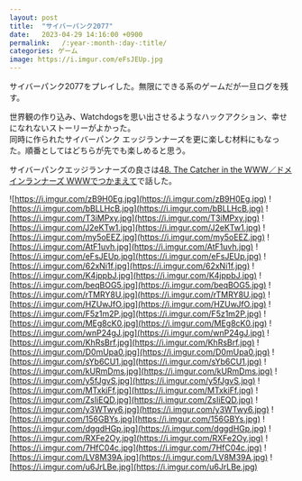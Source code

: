 ```yaml
---
layout: post
title:  "サイバーパンク2077"
date:   2023-04-29 14:16:00 +0900
permalink:   /:year-:month-:day-:title/
categories: ゲーム
image: https://i.imgur.com/eFsJEUp.jpg
---
```

サイバーパンク2077をプレイした。無限にできる系のゲームだが一旦ログを残す。  

世界観の作り込み、Watchdogsを思い出させるようなハックアクション、幸せになれないストーリーがよかった。  
同時に作られたサイバーパンク エッジランナーズを更に楽しむ材料にもなった。順番としてはどちらが先でも楽しめると思う。  
  
サイバーパンクエッジランナーズの良さは[48. The Catcher in the WWW／ドメインランナーズ  WWWでつかまえて](https://www-de-tsukamaete.github.io/episode/48)で話した。  

![https://i.imgur.com/zB9H0Eg.jpg](https://i.imgur.com/zB9H0Eg.jpg)
![https://i.imgur.com/bBLLHcB.jpg](https://i.imgur.com/bBLLHcB.jpg)
![https://i.imgur.com/T3iMPxy.jpg](https://i.imgur.com/T3iMPxy.jpg)
![https://i.imgur.com/J2eKTw1.jpg](https://i.imgur.com/J2eKTw1.jpg)
![https://i.imgur.com/my5oEEZ.jpg](https://i.imgur.com/my5oEEZ.jpg)
![https://i.imgur.com/AtF1uvh.jpg](https://i.imgur.com/AtF1uvh.jpg)
![https://i.imgur.com/eFsJEUp.jpg](https://i.imgur.com/eFsJEUp.jpg)
![https://i.imgur.com/62xNi1f.jpg](https://i.imgur.com/62xNi1f.jpg)
![https://i.imgur.com/K4jppbJ.jpg](https://i.imgur.com/K4jppbJ.jpg)
![https://i.imgur.com/beqBOG5.jpg](https://i.imgur.com/beqBOG5.jpg)
![https://i.imgur.com/rTMRY8U.jpg](https://i.imgur.com/rTMRY8U.jpg)
![https://i.imgur.com/HZUwJfO.jpg](https://i.imgur.com/HZUwJfO.jpg)
![https://i.imgur.com/F5z1m2P.jpg](https://i.imgur.com/F5z1m2P.jpg)
![https://i.imgur.com/MEg8cK0.jpg](https://i.imgur.com/MEg8cK0.jpg)
![https://i.imgur.com/wnP24gJ.jpg](https://i.imgur.com/wnP24gJ.jpg)
![https://i.imgur.com/KhRsBrf.jpg](https://i.imgur.com/KhRsBrf.jpg)
![https://i.imgur.com/D0mUpa0.jpg](https://i.imgur.com/D0mUpa0.jpg)
![https://i.imgur.com/sYb6CU1.jpg](https://i.imgur.com/sYb6CU1.jpg)
![https://i.imgur.com/kURmDms.jpg](https://i.imgur.com/kURmDms.jpg)
![https://i.imgur.com/y5fJgvS.jpg](https://i.imgur.com/y5fJgvS.jpg)
![https://i.imgur.com/MTxkiFf.jpg](https://i.imgur.com/MTxkiFf.jpg)
![https://i.imgur.com/ZsIiEQD.jpg](https://i.imgur.com/ZsIiEQD.jpg)
![https://i.imgur.com/y3WTwy6.jpg](https://i.imgur.com/y3WTwy6.jpg)
![https://i.imgur.com/156GBYs.jpg](https://i.imgur.com/156GBYs.jpg)
![https://i.imgur.com/dggdHGp.jpg](https://i.imgur.com/dggdHGp.jpg)
![https://i.imgur.com/RXFe2Oy.jpg](https://i.imgur.com/RXFe2Oy.jpg)
![https://i.imgur.com/7HfC04c.jpg](https://i.imgur.com/7HfC04c.jpg)
![https://i.imgur.com/LV8M39A.jpg](https://i.imgur.com/LV8M39A.jpg)
![https://i.imgur.com/u6JrLBe.jpg](https://i.imgur.com/u6JrLBe.jpg)